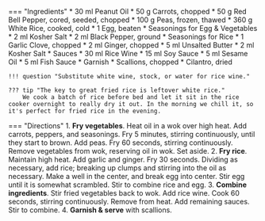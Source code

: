 === "Ingredients"
    * 30 ml Peanut Oil
    * 50 g Carrots, chopped
    * 50 g Red Bell Pepper, cored, seeded, chopped
    * 100 g Peas, frozen, thawed
    * 360 g White Rice, cooked, cold
    * 1 Egg, beaten
    * Seasonings for Egg & Vegetables
        * 2 ml Kosher Salt
        * 2 ml Black Pepper, ground
    * Seasonings for Rice
        * 1 Garlic Clove, chopped
        * 2 ml Ginger, chopped
        * 5 ml Unsalted Butter
        * 2 ml Kosher Salt
    * Sauces
        * 30 ml Rice Wine
        * 15 ml Soy Sauce
        * 5 ml Sesame Oil
        * 5 ml Fish Sauce
    * Garnish
        * Scallions, chopped
        * Cilantro, dried

    !!! question "Substitute white wine, stock, or water for rice wine."

    ??? tip "The key to great fried rice is leftover white rice."
        We cook a batch of rice before bed and let it sit in the rice cooker overnight to really dry it out. In the morning we chill it, so it's perfect for fried rice in the evening.

=== "Directions"
    1. **Fry vegetables**. Heat oil in a wok over high heat. Add carrots, peppers, and seasonings. Fry 5 minutes, stirring continuously, until they start to brown. Add peas. Fry 60 seconds, stirring continuously. Remove vegetables from wok, reserving oil in wok. Set aside.
    2. **Fry rice**. Maintain high heat. Add garlic and ginger. Fry 30 seconds. Dividing as necessary, add rice; breaking up clumps and stirring into the oil as necessary. Make a well in the center, and break egg into center. Stir egg until it is somewhat scrambled. Stir to combine rice and egg.
    3. **Combine ingredients**. Stir fried vegetables back to wok. Add rice wine. Cook 60 seconds, stirring continuously. Remove from heat. Add remaining sauces. Stir to combine.
    4. **Garnish & serve** with scallions.

[^1]: {{ cite.bittman_how_to_cook_everything }}
